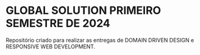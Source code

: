 # GLOBAL SOLUTION PRIMEIRO SEMESTRE DE 2024

Repositório criado para realizar as entregas de DOMAIN DRIVEN DESIGN e RESPONSIVE WEB DEVELOPMENT.
